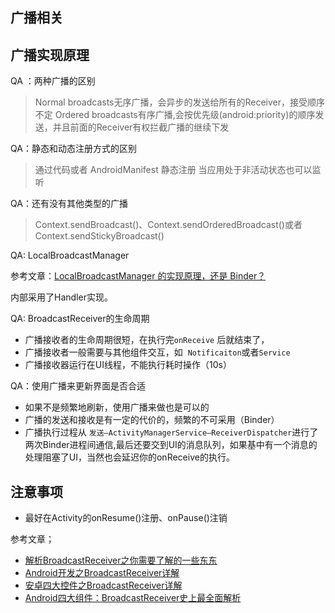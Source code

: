 ## 广播相关

## 广播实现原理



QA ：两种广播的区别

 > Normal broadcasts无序广播，会异步的发送给所有的Receiver，接受顺序不定
 > Ordered broadcasts有序广播,会按优先级(android:priority)的顺序发送，并且前面的Receiver有权拦截广播的继续下发

 QA：静态和动态注册方式的区别

 > 通过代码或者 AndroidManifest
 > 静态注册 当应用处于非活动状态也可以监听

 QA：还有没有其他类型的广播

 > Context.sendBroadcast()、Context.sendOrderedBroadcast()或者Context.sendStickyBroadcast()

 QA: LocalBroadcastManager

 参考文章：[LocalBroadcastManager 的实现原理，还是 Binder？](http://www.trinea.cn/android/localbroadcastmanager-impl/)

 内部采用了Handler实现。

 QA: BroadcastReceiver的生命周期

 - 广播接收者的生命周期很短，在执行完`onReceive` 后就结束了，
 - 广播接收者一般需要与其他组件交互，如  `Notificaiton`或者`Service`
 - 广播接收器运行在UI线程，不能执行耗时操作（10s）

 QA：使用广播来更新界面是否合适

 - 如果不是频繁地刷新，使用广播来做也是可以的
 - 广播的发送和接收是有一定的代价的，频繁的不可采用（Binder）
 - 广播执行过程从 `发送—ActivityManagerService—ReceiverDispatcher`进行了两次Binder进程间通信,最后还要交到UI的消息队列，如果基中有一个消息的处理阻塞了UI，当然也会延迟你的onReceive的执行。

 ## 注意事项

 - 最好在Activity的onResume()注册、onPause()注销
 

 参考文章；
 - [解析BroadcastReceiver之你需要了解的一些东东](http://www.cnblogs.com/net168/p/3980068.html)
 - [Android开发之BroadcastReceiver详解](http://blog.csdn.net/fengyuzhengfan/article/details/38414625)
 - [安卓四大控件之BroadcastReceiver详解](http://blog.csdn.net/qq_27280457/article/details/51840678)
 - [Android四大组件：BroadcastReceiver史上最全面解析](http://blog.csdn.net/carson_ho/article/details/52973504)
